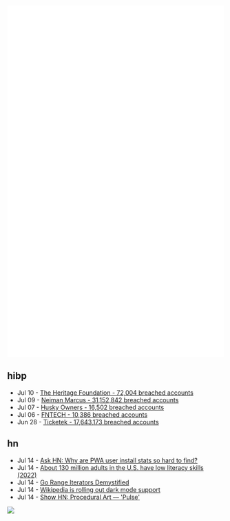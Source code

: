 ![Metrics](https://raw.githubusercontent.com/phixion/phixion/master/metrics.svg)

## hibp

<!--
for https://github.com/phixion/phixion/blob/main/.github/workflows/feeds.yml
-->
<!--START_SECTION:haveibeenpwnd-->
- Jul 10 - [The Heritage Foundation - 72,004 breached accounts](https://haveibeenpwned.com/PwnedWebsites#TheHeritageFoundation)
- Jul 09 - [Neiman Marcus - 31,152,842 breached accounts](https://haveibeenpwned.com/PwnedWebsites#NeimanMarcus)
- Jul 07 - [Husky Owners - 16,502 breached accounts](https://haveibeenpwned.com/PwnedWebsites#HuskyOwners)
- Jul 06 - [FNTECH - 10,386 breached accounts](https://haveibeenpwned.com/PwnedWebsites#RobloxDeveloperConference2024)
- Jun 28 - [Ticketek - 17,643,173 breached accounts](https://haveibeenpwned.com/PwnedWebsites#Ticketek)
<!--END_SECTION:haveibeenpwnd-->

## hn

<!--
for https://github.com/phixion/phixion/blob/main/.github/workflows/feeds.yml
-->
<!--START_SECTION:hn-->
- Jul 14 - [Ask HN: Why are PWA user install stats so hard to find?](https://news.ycombinator.com/item?id=40959416)
- Jul 14 - [About 130 million adults in the U.S. have low literacy skills (2022)](https://www.apmresearchlab.org/10x-adult-literacy)
- Jul 14 - [Go Range Iterators Demystified](https://www.dolthub.com/blog/2024-07-12-golang-range-iters-demystified/)
- Jul 14 - [Wikipedia is rolling out dark mode support](https://www.mediawiki.org/wiki/Reading/Web/Accessibility_for_reading)
- Jul 14 - [Show HN: Procedural Art –– 'Pulse'](https://soham-saha.github.io/ProceduralArt/Pulse/Pulse.html)
<!--END_SECTION:hn-->

<!--
for https://yhype.me
-->
![](https://hit.yhype.me/github/profile?user_id=13013670)
